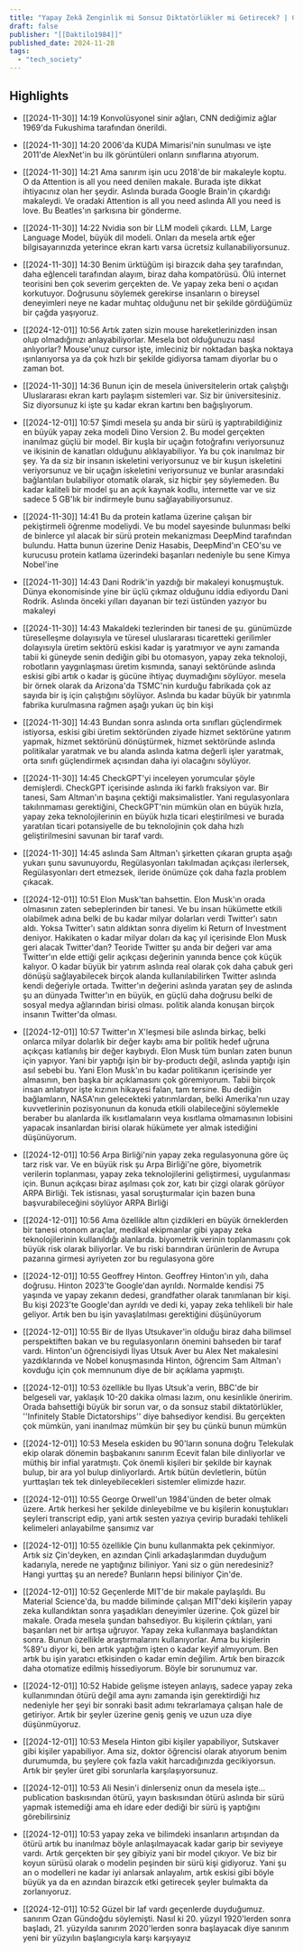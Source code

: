 ```yaml
---
title: "Yapay Zekâ Zenginlik mi Sonsuz Diktatörlükler mi Getirecek? | Çerçeve S3 #53"
draft: false
publisher: "[[Daktilo1984]]"
published_date: 2024-11-28
tags:
  - "tech_society"
---
```



## Highlights
* [[2024-11-30]] 14:19  Konvolüsyonel sinir ağları, CNN dediğimiz ağlar 1969'da Fukushima tarafından önerildi.

* [[2024-11-30]] 14:20  2006'da KUDA Mimarisi'nin sunulması ve işte 2011'de AlexNet'in bu ilk görüntüleri onların sınıflarına atıyorum.

* [[2024-11-30]] 14:21  Ama sanırım işin ucu 2018'de bir makaleyle koptu. O da Attention is all you need denilen makale. Burada işte dikkat ihtiyacınız olan her şeydir. Aslında burada Google Brain'in çıkardığı makaleydi. Ve oradaki Attention is all you need aslında All you need is love. Bu Beatles'ın şarkısına bir gönderme.

* [[2024-11-30]] 14:22  Nvidia son bir LLM modeli çıkardı. LLM, Large Language Model, büyük dil modeli. Onları da mesela artık eğer bilgisayarınızda yeterince ekran kartı varsa ücretsiz kullanabiliyorsunuz.

* [[2024-11-30]] 14:30  Benim ürktüğüm işi birazcık daha şey tarafından, daha eğlenceli tarafından alayım, biraz daha kompatörüsü. Ölü internet teorisini ben çok severim gerçekten de. Ve yapay zeka beni o açıdan korkutuyor. Doğrusunu söylemek gerekirse insanların o bireysel deneyimleri neye ne kadar muhtaç olduğunu net bir şekilde gördüğümüz bir çağda yaşıyoruz.

* [[2024-12-01]] 10:56  Artık zaten sizin mouse hareketlerinizden insan olup olmadığınızı anlayabiliyorlar. Mesela bot olduğunuzu nasıl anlıyorlar? Mouse'unuz cursor işte, imleciniz bir noktadan başka noktaya ışınlanıyorsa ya da çok hızlı bir şekilde gidiyorsa tamam diyorlar bu o zaman bot.

* [[2024-11-30]] 14:36  Bunun için de mesela üniversitelerin ortak çalıştığı Uluslararası ekran kartı paylaşım sistemleri var. Siz bir üniversitesiniz. Siz diyorsunuz ki işte şu kadar ekran kartını ben bağışlıyorum.

* [[2024-12-01]] 10:57  Şimdi mesela şu anda bir sürü iş yaptırabildiğiniz en büyük yapay zeka modeli Dino Version 2. Bu model gerçekten inanılmaz güçlü bir model. Bir kuşla bir uçağın fotoğrafını veriyorsunuz ve ikisinin de kanatları olduğunu alıklayabiliyor. Ya bu çok inanılmaz bir şey. Ya da siz bir insanın iskeletini veriyorsunuz ve bir kuşun iskeletini veriyorsunuz ve bir uçağın iskeletini veriyorsunuz ve bunlar arasındaki bağlantıları bulabiliyor otomatik olarak, siz hiçbir şey söylemeden. Bu kadar kaliteli bir model şu an açık kaynak kodlu, internette var ve siz sadece 5 GB'lık bir indirmeyle bunu sağlayabiliyorsunuz.

* [[2024-11-30]] 14:41  Bu da protein katlama üzerine çalışan bir pekiştirmeli öğrenme modeliydi. Ve bu model sayesinde bulunması belki de binlerce yıl alacak bir sürü protein mekanizması DeepMind tarafından bulundu. Hatta bunun üzerine Deniz Hasabis, DeepMind'ın CEO'su ve kurucusu protein katlama üzerindeki başarıları nedeniyle bu sene Kimya Nobel'ine

* [[2024-11-30]] 14:43  Dani Rodrik'in yazdığı bir makaleyi konuşmuştuk. Dünya ekonomisinde yine bir üçlü çıkmaz olduğunu iddia ediyordu Dani Rodrik. Aslında önceki yılları dayanan bir tezi üstünden yazıyor bu makaleyi

* [[2024-11-30]] 14:43  Makaldeki tezlerinden bir tanesi de şu. günümüzde türeselleşme dolayısıyla ve türesel uluslararası ticaretteki gerilimler dolayısıyla üretim sektörü eskisi kadar iş yaratmıyor ve aynı zamanda tabii ki güneyde senin dediğin gibi bu otomasyon, yapay zeka teknoloji, robotların yaygınlaşması üretim kısmında, sanayi sektöründe aslında eskisi gibi artık o kadar iş gücüne ihtiyaç duymadığını söylüyor. mesela bir örnek olarak da Arizona'da TSMC'nin kurduğu fabrikada çok az sayıda bir iş için çalıştığını söylüyor. Aslında bu kadar büyük bir yatırımla fabrika kurulmasına rağmen aşağı yukarı üç bin kişi

* [[2024-11-30]] 14:43  Bundan sonra aslında orta sınıfları güçlendirmek istiyorsa, eskisi gibi üretim sektöründen ziyade hizmet sektörüne yatırım yapmak, hizmet sektörünü dönüştürmek, hizmet sektöründe aslında politikalar yaratmak ve bu alanda aslında katma değerli işler yaratmak, orta sınıfı güçlendirmek açısından daha iyi olacağını söylüyor.

* [[2024-11-30]] 14:45  CheckGPT'yi inceleyen yorumcular şöyle demişlerdi. CheckGPT içerisinde aslında iki farklı fraksiyon var. Bir tanesi, Sam Altman'ın başına çektiği maksimalistler. Yani regulasyonlara takılınmaması gerektiğini, CheckGPT'nin mümkün olan en büyük hızla, yapay zeka teknolojilerinin en büyük hızla ticari eleştirilmesi ve burada yaratılan ticari potansiyelle de bu teknolojinin çok daha hızlı geliştirilmesini savunan bir taraf vardı.

* [[2024-11-30]] 14:45  aslında Sam Altman'ı şirketten çıkaran grupta aşağı yukarı şunu savunuyordu, Regülasyonları takılmadan açıkçası ilerlersek, Regülasyonları dert etmezsek, ileride önümüze çok daha fazla problem çıkacak.

* [[2024-12-01]] 10:51  Elon Musk'tan bahsettin. Elon Musk'ın orada olmasının zaten sebeplerinden bir tanesi. Ve bu insan hükümette etkili olabilmek adına belki de bu kadar milyar dolarları verdi Twitter'ı satın aldı. Yoksa Twitter'ı satın aldıktan sonra diyelim ki Return of Investment deniyor. Hakikaten o kadar milyar doları da kaç yıl içerisinde Elon Musk geri alacak Twitter'dan? Teoride Twitter şu anda bir değeri var ama Twitter'ın elde ettiği gelir açıkçası değerinin yanında bence çok küçük kalıyor. O kadar büyük bir yatırım aslında real olarak çok daha çabuk geri dönüşü sağlayabilecek birçok alanda kullanılabilirken Twitter aslında kendi değeriyle ortada. Twitter'ın değerini aslında yaratan şey de aslında şu an dünyada Twitter'ın en büyük, en güçlü daha doğrusu belki de sosyal medya ağlarından birisi olması. politik alanda konuşan birçok insanın Twitter'da olması.

* [[2024-12-01]] 10:57  Twitter'ın X'leşmesi bile aslında birkaç, belki onlarca milyar dolarlık bir değer kaybı ama bir politik hedef uğruna açıkçası katlanılış bir değer kaybıydı. Elon Musk tüm bunları zaten bunun için yapıyor. Yani bir yaptığı işin bir by-productı değil, aslında yaptığı işin asıl sebebi bu. Yani Elon Musk'ın bu kadar politikanın içerisinde yer almasının, ben başka bir açıklamasını çok göremiyorum. Tabii birçok insan anlatıyor işte kızının hikayesi falan, tam tersine. Bu dediğin bağlamların, NASA'nın gelecekteki yatırımlardan, belki Amerika'nın uzay kuvvetlerinin pozisyonunun da konuda etkili olabileceğini söylemekle beraber bu alanlarda ilk kısıtlamaların veya kısıtlama olmamasının lobisini yapacak insanlardan birisi olarak hükümete yer almak istediğini düşünüyorum.

* [[2024-12-01]] 10:56  Arpa Birliği'nin yapay zeka regulasyonuna göre üç tarz risk var. Ve en büyük risk şu Arpa Birliği'ne göre, biyometrik verilerin toplanması, yapay zeka teknolojilerini geliştirmesi, uygulanması için. Bunun açıkçası biraz aşılması çok zor, katı bir çizgi olarak görüyor ARPA Birliği. Tek istisnası, yasal soruşturmalar için bazen buna başvurabileceğini söylüyor ARPA Birliği

* [[2024-12-01]] 10:56  Ama özellikle altın çizdikleri en büyük örneklerden bir tanesi otonom araçlar, medikal ekipmanlar gibi yapay zeka teknolojilerinin kullanıldığı alanlarda. biyometrik verinin toplanmasını çok büyük risk olarak biliyorlar. Ve bu riski barındıran ürünlerin de Avrupa pazarına girmesi ayriyeten zor bu regulasyona göre

* [[2024-12-01]] 10:55  Geoffrey Hinton. Geoffrey Hinton'ın yılı, daha doğrusu. Hinton 2023'te Google'dan ayrıldı. Normalde kendisi 75 yaşında ve yapay zekanın dedesi, grandfather olarak tanımlanan bir kişi. Bu kişi 2023'te Google'dan ayrıldı ve dedi ki, yapay zeka tehlikeli bir hale geliyor. Artık ben bu işin yavaşlatılması gerektiğini düşünüyorum

* [[2024-12-01]] 10:55  Bir de Ilyas Utsukaver'in olduğu biraz daha bilimsel perspektiften bakan ve bu regulasyonların önemini bahseden bir taraf vardı. Hinton'un öğrencisiydi İlyas Utsuk Aver bu Alex Net makalesini yazdıklarında ve Nobel konuşmasında Hinton, öğrencim Sam Altman'ı kovduğu için çok memnunum diye de bir açıklama yapmıştı.

* [[2024-12-01]] 10:53  özellikle bu Ilyas Utsuk'a verin, BBC'de bir belgeseli var, yaklaşık 10-20 dakika olması lazım, onu kesinlikle öneririm. Orada bahsettiği büyük bir sorun var, o da sonsuz stabil diktatörlükler, ''Infinitely Stable Dictatorships'' diye bahsediyor kendisi. Bu gerçekten çok mümkün, yani inanılmaz mümkün bir şey bu çünkü bunun mümkün

* [[2024-12-01]] 10:53  Mesela eskiden bu 90'ların sonuna doğru Telekulak ekip olarak dönemin başbakanını sanırım Ecevit falan bile dinliyorlar ve müthiş bir infial yaratmıştı. Çok önemli kişileri bir şekilde bir kaynak bulup, bir ara yol bulup dinliyorlardı. Artık bütün devletlerin, bütün yurttaşları tek tek dinleyebilecekleri sistemler elimizde hazır.

* [[2024-12-01]] 10:55  George Orwell'un 1984'ünden de beter olmak üzere. Artık herkesi her şekilde dinleyebilme ve bu kişilerin konuştukları şeyleri transcript edip, yani artık sesten yazıya çevirip buradaki tehlikeli kelimeleri anlayabilme şansımız var

* [[2024-12-01]] 10:55  özellikle Çin bunu kullanmakta pek çekinmiyor. Artık siz Çin'deyken, en azından Çinli arkadaşlarımdan duyduğum kadarıyla, nerede ne yaptığınız biliniyor. Yani siz o gün neredesiniz? Hangi yurttaş şu an nerede? Bunların hepsi biliniyor Çin'de.

* [[2024-12-01]] 10:52  Geçenlerde MIT'de bir makale paylaşıldı. Bu Material Science'da, bu madde biliminde çalışan MIT'deki kişilerin yapay zeka kullandıktan sonra yaşadıkları deneyimler üzerine. Çok güzel bir makale. Orada mesela şundan bahsediyor. Bu kişilerin çıktıları, yani başarıları net bir artışa uğruyor. Yapay zeka kullanmaya başlandıktan sonra. Bunun özellikle araştırmalarını kullanıyorlar. Ama bu kişilerin %89'u diyor ki, ben artık yaptığım işten o kadar keyif almıyorum. Ben artık bu işin yaratıcı etkisinden o kadar emin değilim. Artık ben birazcık daha otomatize edilmiş hissediyorum. Böyle bir sorunumuz var.

* [[2024-12-01]] 10:52  Habide gelişme isteyen anlayış, sadece yapay zeka kullanımından ötürü değil ama aynı zamanda işin gerektirdiği hız nedeniyle her şeyi bir sonraki basit adımı tekrarlamaya çalışan hale de getiriyor. Artık bir şeyler üzerine geniş geniş ve uzun uza diye düşünmüyoruz.

* [[2024-12-01]] 10:53  Mesela Hinton gibi kişiler yapabiliyor, Sutskaver gibi kişiler yapabiliyor. Ama siz, doktor öğrencisi olarak atıyorum benim durumumda, bu şeylere çok fazla vakit harcadığınızda gecikiyorsun. Artık bir şeyler üret gibi sorunlarla karşılaşıyorsunuz.

* [[2024-12-01]] 10:53  Ali Nesin'i dinlerseniz onun da mesela işte... publication baskısından ötürü, yayın baskısından ötürü aslında bir sürü yapmak istemediği ama eh idare eder dediği bir sürü iş yaptığını görebilirsiniz

* [[2024-12-01]] 10:53  yapay zeka ve bilimdeki insanların artışından da ötürü artık bu inanılmaz böyle anlaşılmayacak kadar garip bir seviyeye vardı. Artık gerçekten bir şey gibiyiz yani bir model çıkıyor. Ve biz bir koyun sürüsü olarak o modelin peşinden bir sürü kişi gidiyoruz. Yani şu an o modelleri ne kadar iyi anlarsak anlayalım, artık eskisi gibi böyle büyük ya da en azından birazcık etki getirecek şeyler bulmakta da zorlanıyoruz.

* [[2024-12-01]] 10:52  Güzel bir laf vardı geçenlerde duyduğumuz. sanırım Ozan Gündoğdu söylemişti. Nasıl ki 20. yüzyıl 1920'lerden sonra başladı, 21. yüzyılda sanırım 2020'lerden sonra başlayacak diye sanırım yeni bir yüzyılın başlangıcıyla karşı karşıyayız

